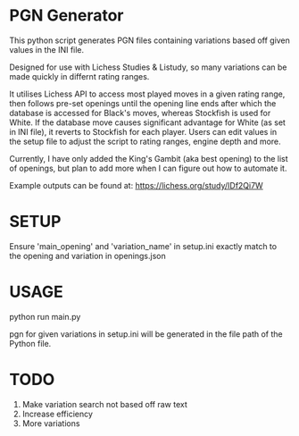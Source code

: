 # PGN Generator

This python script generates PGN files containing variations based off given values in the INI file. 

Designed for use with Lichess Studies & Listudy, so many variations can be made quickly in differnt rating ranges.

It utilises Lichess API to access most played moves in a given rating range, then follows pre-set openings until the opening line ends after which the database is accessed for Black's moves, whereas Stockfish is used for White.  If the database move causes significant advantage for White (as set in INI file), it reverts to Stockfish for each player. Users can edit values in the setup file to adjust the script to rating ranges, engine depth and more.

Currently, I have only added the King's Gambit (aka best opening) to the list of openings, but plan to add more when I can figure out how to automate it.

Example outputs can be found at: https://lichess.org/study/IDf2Qi7W


# SETUP

Ensure 'main_opening' and 'variation_name' in setup.ini exactly match to the opening and variation in openings.json



# USAGE

python run main.py

pgn for given variations in setup.ini will be generated in the file path of the Python file.



# TODO 

1. Make variation search not based off raw text 
2. Increase efficiency 
3. More variations
